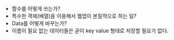 - 함수를 어떻게 쓰는가?
- 특수한 객체(배열)을 이용해서 웹앱이 본질적으로 하는 일?
- Data를 어떻게 바꾸는가?
- 이름이 필요 없는 데이터들은 굳이 key value 형태로 저장할 필요가 없다.
